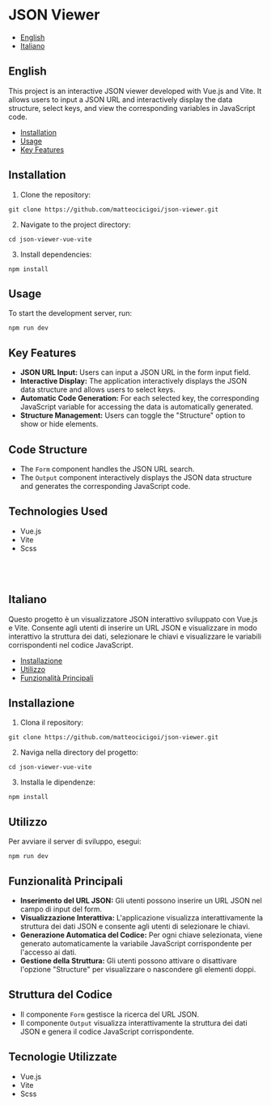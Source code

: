 # JSON Viewer

- [English](#English)
- [Italiano](#Italiano)

## English
This project is an interactive JSON viewer developed with Vue.js and Vite. It allows users to input a JSON URL and interactively display the data structure, select keys, and view the corresponding variables in JavaScript code.

- [Installation](#installation)
- [Usage](#usage)
- [Key Features](#key-features)

## Installation

1. Clone the repository:

```
git clone https://github.com/matteocicigoi/json-viewer.git
```

2. Navigate to the project directory:

```
cd json-viewer-vue-vite
```

3. Install dependencies:

```
npm install
```

## Usage

To start the development server, run:

```
npm run dev
```

## Key Features

- **JSON URL Input:** Users can input a JSON URL in the form input field.
- **Interactive Display:** The application interactively displays the JSON data structure and allows users to select keys.
- **Automatic Code Generation:** For each selected key, the corresponding JavaScript variable for accessing the data is automatically generated.
- **Structure Management:** Users can toggle the "Structure" option to show or hide elements.
  
## Code Structure

- The `Form` component handles the JSON URL search.
- The `Output` component interactively displays the JSON data structure and generates the corresponding JavaScript code.

## Technologies Used

- Vue.js
- Vite
- Scss
<br><br><br><br>

## Italiano
Questo progetto è un visualizzatore JSON interattivo sviluppato con Vue.js e Vite. Consente agli utenti di inserire un URL JSON e visualizzare in modo interattivo la struttura dei dati, selezionare le chiavi e visualizzare le variabili corrispondenti nel codice JavaScript.

- [Installazione](#installazione)
- [Utilizzo](#utilizzo)
- [Funzionalità Principali](#funzionalità-principali)

## Installazione

1. Clona il repository:

```
git clone https://github.com/matteocicigoi/json-viewer.git
```

2. Naviga nella directory del progetto:

```
cd json-viewer-vue-vite
```

3. Installa le dipendenze:

```
npm install
```

## Utilizzo

Per avviare il server di sviluppo, esegui:

```
npm run dev
```

## Funzionalità Principali

- **Inserimento del URL JSON:** Gli utenti possono inserire un URL JSON nel campo di input del form.
- **Visualizzazione Interattiva:** L'applicazione visualizza interattivamente la struttura dei dati JSON e consente agli utenti di selezionare le chiavi.
- **Generazione Automatica del Codice:** Per ogni chiave selezionata, viene generato automaticamente la variabile JavaScript corrispondente per l'accesso ai dati.
- **Gestione della Struttura:** Gli utenti possono attivare o disattivare l'opzione "Structure" per visualizzare o nascondere gli elementi doppi.

## Struttura del Codice

- Il componente `Form` gestisce la ricerca del URL JSON.
- Il componente `Output` visualizza interattivamente la struttura dei dati JSON e genera il codice JavaScript corrispondente.

## Tecnologie Utilizzate

- Vue.js
- Vite
- Scss


